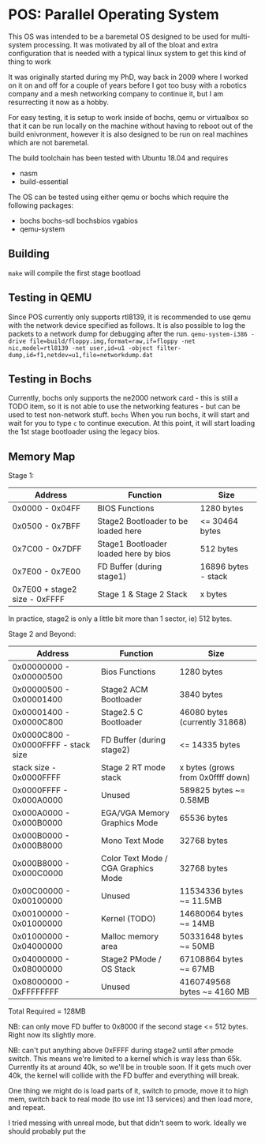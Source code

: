 # POS: Parallel Operating System
This OS was intended to be a baremetal OS designed to be used for 
multi-system processing. It was motivated by all of the bloat and extra
configuration that is needed with a typical linux system to get this
kind of thing to work

It was originally started during my PhD, way back in 2009 where I worked
on it on and off for a couple of years before I got too busy with a 
robotics company and a mesh networking company to continue it, but I am
resurrecting it now as a hobby.

For easy testing, it is setup to work inside of bochs, qemu or
virtualbox so that it can be run locally on the machine without having
to reboot out of the build enivronment, however it is also designed to
be run on real machines which are not baremetal.

The build toolchain has been tested with Ubuntu 18.04 and requires
* nasm
* build-essential

The OS can be tested using either qemu or bochs which require the
following packages:
* bochs bochs-sdl bochsbios vgabios
* qemu-system

## Building 
```make``` will compile the first stage bootload

## Testing in QEMU
Since POS currently only supports rtl8139, it is recommended to use qemu with the network device specified as follows. It is also possible to log the packets to a network dump for debugging after the run.
```qemu-system-i386 -drive file=build/floppy.img,format=raw,if=floppy -net nic,model=rtl8139 -net user,id=u1 -object filter-dump,id=f1,netdev=u1,file=networkdump.dat```

## Testing in Bochs
Currently, bochs only supports the ne2000 network card - this is still a TODO item, so it is not able to use the networking features - but can be used to test non-network stuff.
```bochs```
When you run bochs, it will start and wait for you to type ```c``` to
continue execution. At this point, it will start loading the 1st stage
bootloader using the legacy bios.

## Memory Map
Stage 1:

| Address                       | Function                              | Size                |
|-------------------------------|---------------------------------------|---------------------|
| 0x0000 - 0x04FF               | BIOS Functions                        | 1280 bytes          |
| 0x0500 - 0x7BFF               | Stage2 Bootloader to be loaded here   | <= 30464 bytes      |
| 0x7C00 - 0x7DFF               | Stage1 Bootloader loaded here by bios | 512 bytes           |
| 0x7E00 - 0x7E00               | FD Buffer (during stage1)             | 16896 bytes - stack |
| 0x7E00 + stage2 size - 0xFFFF | Stage 1 & Stage 2 Stack               | x bytes             |

In practice, stage2 is only a little bit more than 1 sector, ie) 512 bytes.

Stage 2 and Beyond:

| Address                              | Function                            | Size                              |
|--------------------------------------|-------------------------------------|-----------------------------------|
| 0x00000000 - 0x00000500              | Bios Functions                      | 1280 bytes                        |
| 0x00000500 - 0x00001400              | Stage2 ACM Bootloader               | 3840 bytes                        |
| 0x00001400 - 0x0000C800              | Stage2.5 C Bootloader               | 46080 bytes (currently 31868)     |
| 0x0000C800 - 0x0000FFFF - stack size | FD Buffer (during stage2)           | <= 14335 bytes                    |
| stack size - 0x0000FFFF              | Stage 2 RT mode stack               | x bytes (grows from 0x0ffff down) |
| 0x0000FFFF - 0x000A0000              | Unused                              | 589825 bytes ~= 0.58MB            |
| 0x000A0000 - 0x000B0000              | EGA/VGA Memory Graphics Mode        | 65536 bytes                       |
| 0x000B0000 - 0x000B8000              | Mono Text Mode                      | 32768 bytes                       |
| 0x000B8000 - 0x000C0000              | Color Text Mode / CGA Graphics Mode | 32768 bytes                       |
| 0x00C00000 - 0x00100000              | Unused                              | 11534336 bytes ~= 11.5MB          |
| 0x00100000 - 0x01000000              | Kernel (TODO)                       | 14680064 bytes ~= 14MB            |
| 0x01000000 - 0x04000000              | Malloc memory area                  | 50331648 bytes ~= 50MB            |
| 0x04000000 - 0x08000000              | Stage2 PMode / OS Stack             | 67108864 bytes ~= 67MB            |
| 0x08000000 - 0xFFFFFFFF              | Unused                              | 4160749568 bytes ~= 4160 MB       |

Total Required = 128MB

NB: can only move FD buffer to 0x8000 if the second stage <= 512 bytes. Right now its slightly more.

NB: can't put anything above 0xFFFF during stage2 until after pmode switch. This means we're limited to a
kernel which is way less than 65k. Currently its at around 40k, so we'll be in trouble soon. If it gets
much over 40k, the kernel will collide with the FD buffer and everything will break.

One thing we might do is load parts of it, switch to pmode, move it to high mem, switch back to 
real mode (to use int 13 services) and then load more, and repeat.

I tried messing with unreal mode, but that didn't seem to work. Ideally we should probably put the
